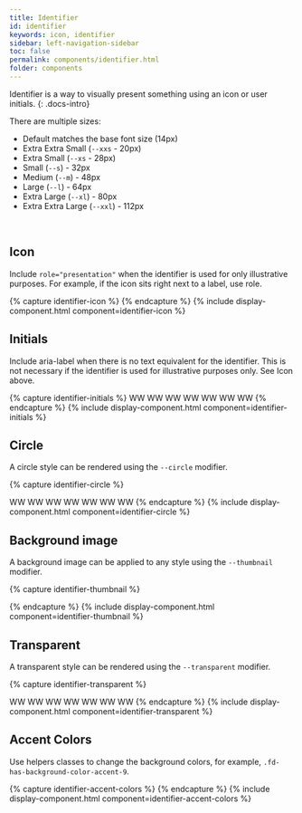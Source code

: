 ```yaml
---
title: Identifier
id: identifier
keywords: icon, identifier
sidebar: left-navigation-sidebar
toc: false
permalink: components/identifier.html
folder: components
---
```


Identifier is a way to visually present something using an icon or user initials.
{: .docs-intro}

There are multiple sizes:
- Default matches the base font size (14px)
- Extra Extra Small (`--xxs` - 20px)
- Extra Small (`--xs` - 28px)
- Small (`--s`) - 32px
- Medium (`--m`) - 48px
- Large (`--l`) - 64px
- Extra Large (`--xl`) - 80px
- Extra Extra Large (`--xxl`) - 112px

<br>

## Icon
Include `role="presentation"` when the identifier is used for only illustrative purposes. For example, if the icon sits right next to a label, use role.

{% capture identifier-icon %}
<span class="fd-identifier fd-identifier--xxs sap-icon--washing-machine" role="presentation"></span>
<span class="fd-identifier fd-identifier--xs sap-icon--washing-machine" role="presentation"></span>
<span class="fd-identifier fd-identifier--s sap-icon--washing-machine" role="presentation"></span>
<span class="fd-identifier fd-identifier--m sap-icon--washing-machine" role="presentation"></span>
<span class="fd-identifier fd-identifier--l sap-icon--washing-machine" role="presentation"></span>
<span class="fd-identifier fd-identifier--xl sap-icon--washing-machine" role="presentation"></span>
<span class="fd-identifier fd-identifier--xxl sap-icon--washing-machine" role="presentation"></span>
{% endcapture %}
{% include display-component.html component=identifier-icon %}
<br>

## Initials
Include aria-label when there is no text equivalent for the identifier. This is not necessary if the identifier is used for illustrative purposes only. See Icon above.

{% capture identifier-initials %}
<span class="fd-identifier fd-identifier--xxs" aria-label="Wendy Wallace">WW</span>
<span class="fd-identifier fd-identifier--xs" aria-label="Wendy Wallace">WW</span>
<span class="fd-identifier fd-identifier--s" aria-label="Wendy Wallace">WW</span>
<span class="fd-identifier fd-identifier--m" aria-label="Wendy Wallace">WW</span>
<span class="fd-identifier fd-identifier--l" aria-label="Wendy Wallace">WW</span>
<span class="fd-identifier fd-identifier--xl" aria-label="Wendy Wallace">WW</span>
<span class="fd-identifier fd-identifier--xxl" aria-label="Wendy Wallace">WW</span>
{% endcapture %}
{% include display-component.html component=identifier-initials %}
<br>

## Circle
A circle style can be rendered using the `--circle` modifier.

{% capture identifier-circle %}
<span class="fd-identifier fd-identifier--xxs fd-identifier--circle sap-icon--money-bills" role="presentation"></span>
<span class="fd-identifier fd-identifier--xs fd-identifier--circle sap-icon--money-bills" role="presentation"></span>
<span class="fd-identifier fd-identifier--s fd-identifier--circle sap-icon--money-bills" role="presentation"></span>
<span class="fd-identifier fd-identifier--m fd-identifier--circle sap-icon--money-bills" role="presentation"></span>
<span class="fd-identifier fd-identifier--l fd-identifier--circle sap-icon--money-bills" role="presentation"></span>
<span class="fd-identifier fd-identifier--xl fd-identifier--circle sap-icon--money-bills" role="presentation"></span>
<span class="fd-identifier fd-identifier--xxl fd-identifier--circle sap-icon--money-bills" role="presentation"></span>

<span class="fd-identifier fd-identifier--xxs fd-identifier--circle" aria-label="Wendy Wallace">WW</span>
<span class="fd-identifier fd-identifier--xs fd-identifier--circle" aria-label="Wendy Wallace">WW</span>
<span class="fd-identifier fd-identifier--s fd-identifier--circle" aria-label="Wendy Wallace">WW</span>
<span class="fd-identifier fd-identifier--m fd-identifier--circle" aria-label="Wendy Wallace">WW</span>
<span class="fd-identifier fd-identifier--l fd-identifier--circle" aria-label="Wendy Wallace">WW</span>
<span class="fd-identifier fd-identifier--xl fd-identifier--circle" aria-label="Wendy Wallace">WW</span>
<span class="fd-identifier fd-identifier--xxl fd-identifier--circle" aria-label="Wendy Wallace">WW</span>
{% endcapture %}
{% include display-component.html component=identifier-circle %}
<br>


## Background image

A background image can be applied to any style using the `--thumbnail` modifier.

{% capture identifier-thumbnail %}
<span class="fd-identifier fd-identifier--xxs fd-identifier--circle fd-identifier--thumbnail" style="background-image: url('https://placeimg.com/400/400/nature')" role="presentation" aria-label="John Doe"></span>
<span class="fd-identifier fd-identifier--xs fd-identifier--circle fd-identifier--thumbnail" style="background-image: url('https://placeimg.com/400/400/nature')" role="presentation" aria-label="John Doe"></span>
<span class="fd-identifier fd-identifier--s fd-identifier--circle fd-identifier--thumbnail" style="background-image: url('https://placeimg.com/400/400/nature')" role="presentation" aria-label="John Doe"></span>
<span class="fd-identifier fd-identifier--m fd-identifier--circle fd-identifier--thumbnail" style="background-image: url('https://placeimg.com/400/400/nature')" role="presentation" aria-label="John Doe"></span>
<span class="fd-identifier fd-identifier--l fd-identifier--circle fd-identifier--thumbnail" style="background-image: url('https://placeimg.com/400/400/nature')" role="presentation" aria-label="John Doe"></span>
<span class="fd-identifier fd-identifier--xl fd-identifier--circle fd-identifier--thumbnail" style="background-image: url('https://placeimg.com/400/400/nature')" role="presentation" aria-label="John Doe"></span>
<span class="fd-identifier fd-identifier--xxl fd-identifier--circle fd-identifier--thumbnail" style="background-image: url('https://placeimg.com/400/400/nature')" role="presentation" aria-label="John Doe"></span>


{% endcapture %}
{% include display-component.html component=identifier-thumbnail %}
<br>



## Transparent

A transparent style can be rendered using the `--transparent` modifier.

{% capture identifier-transparent %}
<span class="fd-identifier fd-identifier--xxs fd-identifier--circle fd-identifier--transparent sap-icon--money-bills" role="presentation"></span>
<span class="fd-identifier fd-identifier--xs fd-identifier--circle fd-identifier--transparent sap-icon--money-bills" role="presentation"></span>
<span class="fd-identifier fd-identifier--s fd-identifier--circle fd-identifier--transparent sap-icon--money-bills" role="presentation"></span>
<span class="fd-identifier fd-identifier--m fd-identifier--circle fd-identifier--transparent sap-icon--money-bills" role="presentation"></span>
<span class="fd-identifier fd-identifier--l fd-identifier--circle fd-identifier--transparent sap-icon--money-bills" role="presentation"></span>
<span class="fd-identifier fd-identifier--xl fd-identifier--circle fd-identifier--transparent sap-icon--money-bills" role="presentation"></span>
<span class="fd-identifier fd-identifier--xxl fd-identifier--circle fd-identifier--transparent sap-icon--money-bills" role="presentation"></span>

<span class="fd-identifier fd-identifier--xxs fd-identifier--circle fd-identifier--transparent" aria-label="Wendy Wallace">WW</span>
<span class="fd-identifier fd-identifier--xs fd-identifier--circle fd-identifier--transparent" aria-label="Wendy Wallace">WW</span>
<span class="fd-identifier fd-identifier--s fd-identifier--circle fd-identifier--transparent" aria-label="Wendy Wallace">WW</span>
<span class="fd-identifier fd-identifier--m fd-identifier--circle fd-identifier--transparent" aria-label="Wendy Wallace">WW</span>
<span class="fd-identifier fd-identifier--l fd-identifier--circle fd-identifier--transparent" aria-label="Wendy Wallace">WW</span>
<span class="fd-identifier fd-identifier--xl fd-identifier--circle fd-identifier--transparent" aria-label="Wendy Wallace">WW</span>
<span class="fd-identifier fd-identifier--xxl fd-identifier--circle fd-identifier--transparent" aria-label="Wendy Wallace">WW</span>
{% endcapture %}
{% include display-component.html component=identifier-transparent %}
<br>

## Accent Colors
Use helpers classes to change the background colors, for example, `.fd-has-background-color-accent-9`.

{% capture identifier-accent-colors %}
<span class="fd-identifier fd-identifier--m sap-icon--money-bills fd-has-background-color-accent-1" role="presentation"></span>
<span class="fd-identifier fd-identifier--m sap-icon--money-bills fd-has-background-color-accent-2" role="presentation"></span>
<span class="fd-identifier fd-identifier--m sap-icon--money-bills fd-has-background-color-accent-3" role="presentation"></span>
<span class="fd-identifier fd-identifier--m sap-icon--money-bills fd-has-background-color-accent-4" role="presentation"></span>
<span class="fd-identifier fd-identifier--m sap-icon--money-bills fd-has-background-color-accent-5" role="presentation"></span>
<span class="fd-identifier fd-identifier--m sap-icon--money-bills fd-has-background-color-accent-6" role="presentation"></span>
<span class="fd-identifier fd-identifier--m sap-icon--money-bills fd-has-background-color-accent-7" role="presentation"></span>
<span class="fd-identifier fd-identifier--m sap-icon--money-bills fd-has-background-color-accent-8" role="presentation"></span>
<span class="fd-identifier fd-identifier--m sap-icon--money-bills fd-has-background-color-accent-9" role="presentation"></span>
{% endcapture %}
{% include display-component.html component=identifier-accent-colors %}
